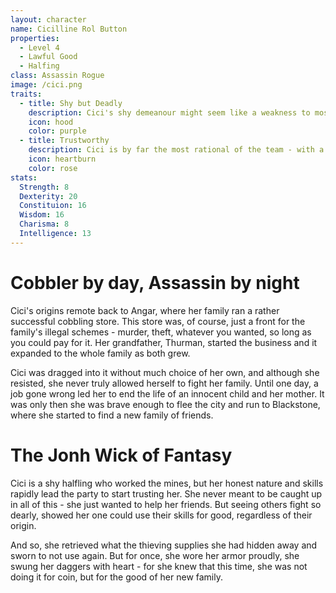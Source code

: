 ```yaml
---
layout: character
name: Cicilline Rol Button
properties:
  - Level 4
  - Lawful Good      
  - Halfing
class: Assassin Rogue
image: /cici.png
traits:
  - title: Shy but Deadly
    description: Cici's shy demeanour might seem like a weakness to most, but it has taught her to stay quiet even in the direst of situations. Between her <span class="text-[#b89e44] italic"> Assassinate </span> ability and <span class="text-[#b89e44] italic"> Sneak Attack </span>, Cici is capable of dealing great amounts of damage in a single strike.
    icon: hood
    color: purple
  - title: Trustworthy 
    description: Cici is by far the most rational of the team - with a head screwed on straight, she is able to tell when the party is going too far. Except when her shyness gets in the way. As she becomes more comfortable with the team, however, she is becoming more and more confident in herself as well.
    icon: heartburn
    color: rose
stats:
  Strength: 8
  Dexterity: 20
  Constituion: 16
  Wisdom: 16
  Charisma: 8
  Intelligence: 13
---
```


# Cobbler by day, Assassin by night

Cici's origins remote back to Angar, where her family ran a rather successful cobbling store. This store was, of course, just a front for the family's illegal schemes - murder, theft, whatever you wanted, so long as you could pay for it. Her grandfather, Thurman, started the business and it expanded to the whole family as both grew.

Cici was dragged into it without much choice of her own, and although she resisted, she never truly allowed herself to fight her family. Until one day, a job gone wrong led her to end the life of an innocent child and her mother. It was only then she was brave enough to flee the city and run to Blackstone, where she started to find a new family of friends.

# The Jonh Wick of Fantasy

Cici is a shy halfling who worked the mines, but her honest nature and skills rapidly lead the party to start trusting her. She never meant to be caught up in all of this - she just wanted to help her friends. But seeing others fight so dearly, showed her one could use their skills for good, regardless of their origin. 

And so, she retrieved what the thieving supplies she had hidden away and sworn to not use again. But for once, she wore her armor proudly, she swung her daggers with heart - for she knew that this time, she was not doing it for coin, but for the good of her new family. 